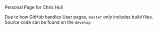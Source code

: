 Personal Page for Chris Hull

Due to how GitHub handles User pages, `master` only includes build files. Source code can be found on the `develop`
